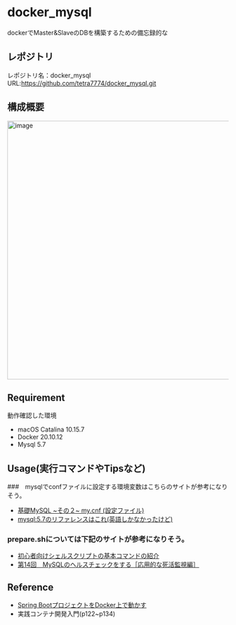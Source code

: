 # docker_mysql
dockerでMaster&SlaveのDBを構築するための備忘録的な

## レポジトリ

レポジトリ名：docker_mysql  
URL:https://github.com/tetra7774/docker_mysql.git

## 構成概要
<img width="588" alt="image" src="https://user-images.githubusercontent.com/103823940/169683615-71079ad8-1088-4444-97ac-a092766cbf00.png">

## Requirement
動作確認した環境  
- macOS Catalina 10.15.7
- Docker 20.10.12
- Mysql 5.7

## Usage(実行コマンドやTipsなど)

###　mysqlでconfファイルに設定する環境変数はこちらのサイトが参考になりそう。
- [基礎MySQL ~その２~ my.cnf (設定ファイル)](https://qiita.com/yoheiW@github/items/bcbcd11e89bfc7d7f3ff)
- [mysql:5.7のリファレンスはこれ(英語しかなかったけど)](https://dev.mysql.com/doc/refman/5.7/en/replication-options-binary-log.html#sysvar_log_bin)

### prepare.shについては下記のサイトが参考になりそう。
- [初心者向けシェルスクリプトの基本コマンドの紹介](https://qiita.com/zayarwinttun/items/0dae4cb66d8f4bd2a337)
- [第14回　MySQLのヘルスチェックをする［応用的な死活監視編］](https://gihyo.jp/dev/serial/01/mysql-road-construction-news/0014)


## Reference
- [Spring BootプロジェクトをDocker上で動かす](https://zenn.dev/nishiharu/articles/7f27b8c580f896)
- 実践コンテナ開発入門(p122~p134)
